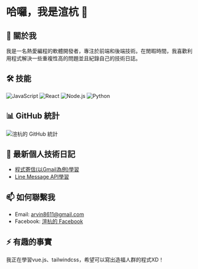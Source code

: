 # 哈囉，我是渲杭 👋

## 🚀 關於我
我是一名熱愛編程的軟體開發者，專注於前端和後端技術。在閒暇時間，我喜歡利用程式解決一些重複性高的問題並且紀錄自己的技術日誌。

## 🛠 技能
![JavaScript](https://img.shields.io/badge/-JavaScript-F7DF1E?style=flat-square&logo=javascript&logoColor=black)
![React](https://img.shields.io/badge/-React-61DAFB?style=flat-square&logo=react&logoColor=black)
![Node.js](https://img.shields.io/badge/-Node.js-339933?style=flat-square&logo=node.js&logoColor=white)
![Python](https://img.shields.io/badge/-Python-3776AB?style=flat-square&logo=python&logoColor=white)

## 📊 GitHub 統計
![渲杭的 GitHub 統計](https://github-readme-stats.vercel.app/api?username=yourusername&show_icons=true&theme=radical)

## 📝 最新個人技術日記
- [程式寄信(以Gmail為例)學習]([https://myblog.com/optimize-react-app](https://hackmd.io/@ArvinZhou/H1H7V9CN1e))
- [Line Message API學習]([https://myblog.com/nodejs-streams](https://hackmd.io/@ArvinZhou/B1G_OQEEyl))

## 📫 如何聯繫我
- Email: arvin8611@gmail.com
- Facebook: [渲杭的 Facebook]([https://www.linkedin.com/in/abcabcrgrgr](https://www.facebook.com/xuanhang.zhou))

## ⚡ 有趣的事實
我正在學習vue.js、tailwindcss，希望可以寫出造福人群的程式XD！
